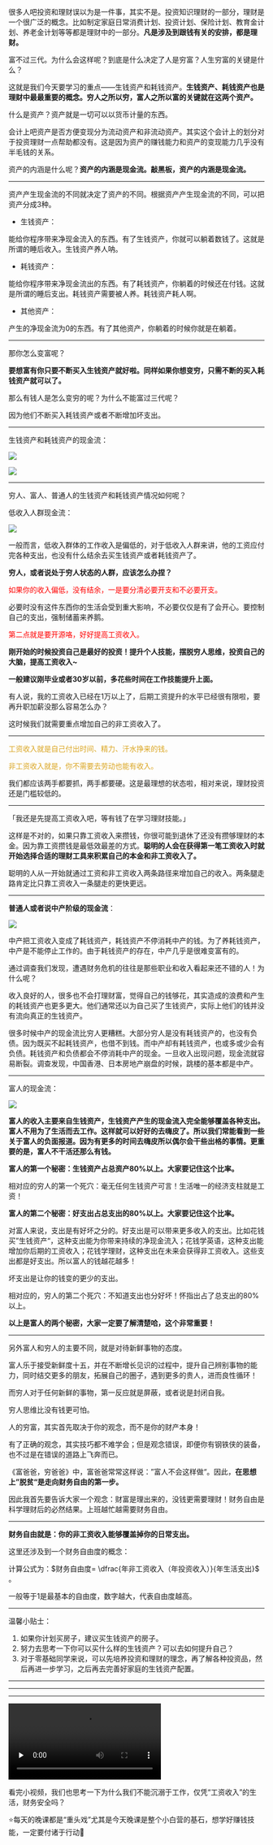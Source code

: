 很多人吧投资和理财误以为是一件事，其实不是。投资知识理财的一部分，理财是一个很广泛的概念。比如制定家庭日常消费计划、投资计划、保险计划、教育金计划、养老金计划等等都是理财中的一部分。**凡是涉及到跟钱有关的安排，都是理财。**



富不过三代。为什么会这样呢？到底是什么决定了人是穷富？人生穷富的关键是什么？

这就是我们今天要学习的重点——生钱资产和耗钱资产。**生钱资产、耗钱资产也是理财中最最重要的概念。穷人之所以穷，富人之所以富的关键就在这两个资产。**



什么是资产？资产就是一切可以以货币计量的东西。



会计上吧资产是否方便变现分为流动资产和非流动资产。其实这个会计上的划分对于投资理财一点帮助都没有。这是因为资产的赚钱能力和资产的变现能力几乎没有半毛钱的关系。



资产的内涵是什么呢？**资产的内涵是现金流。敲黑板，资产的内涵是现金流。**

---

资产产生现金流的不同就决定了资产的不同。根据资产产生现金流的不同，可以把资产分成3种。

* 生钱资产：

能给你程序带来净现金流入的东西。有了生钱资产，你就可以躺着数钱了。这就是所谓的睡后收入。生钱资产养人呐。

* 耗钱资产：

能给你程序带来净现金流出的东西。有了耗钱资产，你躺着的时候还在付钱。这就是所谓的睡后支出。耗钱资产需要被人养。耗钱资产耗人啊。

* 其他资产：

产生的净现金流为0的东西。有了其他资产，你躺着的时候你就是在躺着。

---



那你怎么变富呢？

**要想富有你只要不断买入生钱资产就好啦。同样如果你想变穷，只需不断的买入耗钱资产就可以了。**

那么有钱人是怎么变穷的呢？为什么不能富过三代呢？

因为他们不断买入耗钱资产或者不断增加坏支出。



---

生钱资产和耗钱资产的现金流：

![](./picts/WechatIMG127.jpeg)



![](./picts/WechatIMG128.jpeg)



---

穷人、富人、普通人的生钱资产和耗钱资产情况如何呢？



低收入人群现金流：

![](./picts/WechatIMG129.jpeg)

一般而言，低收入群体的工作收入是偏低的，对于低收入人群来讲，他的工资应付完各种支出，也没有什么结余去买生钱资产或者耗钱资产了。



**穷人，或者说处于穷人状态的人群，应该怎么办捏？**

<font color=#ff0000>如果你的收入偏低，没有结余，一是要分清必要开支和不必要开支。</font>

必要时没有这件东西你的生活会受到重大影响，不必要仅仅是有了会开心。要控制自己的支出，强制储蓄来养鹅。

<font color=#ff0000>第二点就是要开源咯，好好提高工资收入。</font>

**刚开始的时候投资自己是最好的投资！提升个人技能，摆脱穷人思维，投资自己的大脑，提高工资收入~**

**一般建议刚毕业或者30岁以前，多花些时间在工作技能提升上面。**

有人说，我的工资收入已经在1万以上了，后期工资提升的水平已经很有限啦，要再升职加薪没那么容易怎么办？

这时候我们就需要重点增加自己的非工资收入了。



---

<font color=#DAA520>工资收入就是自己付出时间、精力、汗水挣来的钱。</font>

<font color=#DAA520>非工资收入就是，你不需要去劳动也能有收入。</font>

我们都应该两手都要抓，两手都要硬。这是最理想的状态啦，相对来说，理财投资还是门槛较低的。



---

「我还是先提高工资收入吧，等有钱了在学习理财技能。」

这样是不对的，如果只靠工资收入来攒钱，你很可能到退休了还没有攒够理财的本金。因为靠工资攒钱是最低效最差的方式。**聪明的人会在获得第一笔工资收入时就开始选择合适的理财工具来积累自己的本金和非工资收入了。**

聪明的人从一开始就通过工资和非工资收入两条路径来增加自己的收入。两条腿走路肯定比只靠工资收入一条腿走的更快更远。



---

**普通人或者说中产阶级的现金流**：

![](./picts/WechatIMG130.jpeg)

中产把工资收入变成了耗钱资产，耗钱资产不停消耗中产的钱。为了养耗钱资产，中产是不能停止工作的。由于耗钱资产的存在，中产几乎是很难变富有的。



通过调查我们发现，遭遇财务危机的往往是那些职业和收入看起来还不错的人！为什么呢？

收入良好的人，很多也不会打理财富，觉得自己的钱够花，其实造成的浪费和产生的耗钱资产也更多更大。他们通常还以为自己买了生钱资产，实际上他们的钱并没有流向真正的生钱资产。



很多时候中产的现金流比穷人更糟糕。大部分穷人是没有耗钱资产的，也没有负债。因为既买不起耗钱资产，也借不到钱。而中产却有耗钱资产，也或多或少会有负债。耗钱资产和负债都会不停消耗中产的现金。一旦收入出现问题，现金流就容易断裂。调查发现，中国香港、日本房地产崩盘的时候，跳楼的基本都是中产。



---

富人的现金流：

![](./picts/WechatIMG131.jpeg)

**富人的收入主要来自生钱资产，生钱资产产生的现金流入完全能够覆盖各种支出。富人不用为了生活而去工作。这样就可以好好的去嗨皮了。所以我们常能看到一些关于富人的负面报道。因为有更多的时间去嗨皮所以偶尔会干些出格的事情。更重要的是，富人不干活还那么有钱。**



**富人的第一个秘密：生钱资产占总资产80%以上。大家要记住这个比率。**

相对应的穷人的第一个死穴：毫无任何生钱资产可言！生活唯一的经济支柱就是工资！



**富人的第二个秘密：好支出占总支出的80%以上。大家要记住这个比率。**

对富人来说，支出是有好坏之分的。好支出是可以带来更多收入的支出。比如花钱买”生钱资产“，这种支出能为你带来持续的净现金流入；花钱学英语，这种支出能增加你后期的工资收入；花钱学理财，这种支出在未来会获得非工资收入。这些支出都是好支出。所以富人的钱越花越多！

坏支出是让你的钱变的更少的支出。



相对应的，穷人的第二个死穴：不知道支出也分好坏！怀指出占了总支出的80%以上。

**以上是富人的两个秘密，大家一定要了解清楚哈，这个非常重要！**

---



另外富人和穷人的主要不同，就是对待新鲜事物的态度。

富人乐于接受新鲜度十五，并在不断增长见识的过程中，提升自己辨别事物的能力，同时结交更多的朋友，拓展自己的圈子，遇到更多的贵人，进而良性循环！

而穷人对于任何新鲜的事物，第一反应就是屏蔽，或者说是封闭自我。



穷人思维比没有钱更可怕。

人的穷富，其实首先取决于你的观念，而不是你的财产本身！

有了正确的观念，其实技巧都不难学会；但是观念错误，即便你有钢铁侠的装备，也不过是在错误的道路上飞奔而已。



《富爸爸，穷爸爸》中，富爸爸常常这样说：”富人不会这样做“。因此，**在思想上”脱贫“是走向财务自由的第一步。**

因此我首先要告诉大家一个观念：财富是理出来的，没钱更需要理财！财务自由是科学理财后的必然结果。上班越忙越需要财务自由。



---

**财务自由就是：你的非工资收入能够覆盖掉你的日常支出。**

这里还涉及到一个财务自由度的概念：

计算公式为：$财务自由度= \dfrac{年非工资收入（年投资收入）}{年生活支出}$ 。

一般等于1是最基本的自由度，数字越大，代表自由度越高。



---

温馨小贴士：

1. 如果你计划买房子，建议买生钱资产的房子。
2. 努力去思考一下你可以买什么样的生钱资产？可以去如何提升自己？
3. 对于零基础同学来说，可以先培养投资和理财的理念，再了解各种投资品，然后再进一步学习，之后再去完善好家庭的生钱资产配置。





---

---

---

<video id="video" controls="" preload="none">
    <source id="mp4" src="./picts/1606813334068660.mp4" type="video/mp4">
</video>

看完小视频，我们也思考一下为什么我们不能沉溺于工作，仅凭“工资收入”的生活，财务安全吗？



⭐每天的晚课都是“重头戏”尤其是今天晚课是整个小白营的基石，想学好赚钱技能，一定要付诸于行动💪